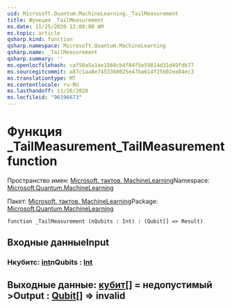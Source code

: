 ```yaml
---
uid: Microsoft.Quantum.MachineLearning._TailMeasurement
title: Функция _TailMeasurement
ms.date: 11/25/2020 12:00:00 AM
ms.topic: article
qsharp.kind: function
qsharp.namespace: Microsoft.Quantum.MachineLearning
qsharp.name: _TailMeasurement
qsharp.summary: ''
ms.openlocfilehash: caf58a5a1ae1568cb4f84f5e59814d31d49fdb77
ms.sourcegitcommit: a87c1aa8e7453360025e47ba614f25b02ea84ec3
ms.translationtype: MT
ms.contentlocale: ru-RU
ms.lasthandoff: 11/26/2020
ms.locfileid: "96196673"
---
```

# <a name="_tailmeasurement-function"></a><span data-ttu-id="fd24e-102">Функция _TailMeasurement</span><span class="sxs-lookup"><span data-stu-id="fd24e-102">_TailMeasurement function</span></span>

<span data-ttu-id="fd24e-103">Пространство имен: [Microsoft. тактов. MachineLearning](xref:Microsoft.Quantum.MachineLearning)</span><span class="sxs-lookup"><span data-stu-id="fd24e-103">Namespace: [Microsoft.Quantum.MachineLearning](xref:Microsoft.Quantum.MachineLearning)</span></span>

<span data-ttu-id="fd24e-104">Пакет: [Microsoft. тактов. MachineLearning](https://nuget.org/packages/Microsoft.Quantum.MachineLearning)</span><span class="sxs-lookup"><span data-stu-id="fd24e-104">Package: [Microsoft.Quantum.MachineLearning](https://nuget.org/packages/Microsoft.Quantum.MachineLearning)</span></span>




```qsharp
function _TailMeasurement (nQubits : Int) : (Qubit[] => Result)
```


## <a name="input"></a><span data-ttu-id="fd24e-105">Входные данные</span><span class="sxs-lookup"><span data-stu-id="fd24e-105">Input</span></span>

### <a name="nqubits--int"></a><span data-ttu-id="fd24e-106">Нкубитс: [int](xref:microsoft.quantum.lang-ref.int)</span><span class="sxs-lookup"><span data-stu-id="fd24e-106">nQubits : [Int](xref:microsoft.quantum.lang-ref.int)</span></span>





## <a name="output--qubit--__invalidresult__"></a><span data-ttu-id="fd24e-107">Выходные данные: [кубит](xref:microsoft.quantum.lang-ref.qubit)[] = __недопустимый <Result>__></span><span class="sxs-lookup"><span data-stu-id="fd24e-107">Output : [Qubit](xref:microsoft.quantum.lang-ref.qubit)[] => __invalid<Result>__</span></span> 

